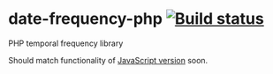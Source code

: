 date-frequency-php [![Build status](https://api.travis-ci.org/smhg/date-frequency-php.png)](https://travis-ci.org/smhg/date-frequency-php)
==================

PHP temporal frequency library

Should match functionality of [JavaScript version](https://github.com/smhg/date-frequency-js) soon.
